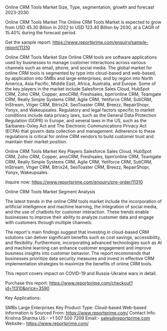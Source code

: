 Online CRM Tools Market Size, Type, segmentation, growth and forecast 2023-2030



Online CRM Tools Market
The Online CRM Tools Market is expected to grow from USD 45.30 Billion in 2022 to USD 123.40 Billion by 2030, at a CAGR of 15.40% during the forecast period.

Get the sample report: https://www.reportprime.com/enquiry/sample-report/11310

Online CRM Tools Market Size
Online CRM tools are software applications used by businesses to manage customer interactions across various channels such as email, phone, and social media. The global market for online CRM tools is segmented by type into cloud-based and web-based, by application into SMBs and large enterprises, and by region into North America, Asia Pacific, Middle East, Africa, Australia, and Europe. Some of the key players in the market include Salesforce Sales Cloud, HubSpot CRM, Zoho CRM, Copper, amoCRM, Freshsales, bpm’online CRM, Teamgate CRM, Really Simple Systems CRM, Agile CRM, Yetiforce CRM, SutiCRM, InStream, Vtiger CRM, Bitrix24, SeoToaster CRM, Breezz, RepairShopr, Yonyx, and Wakeupsales. Regulatory and legal factors specific to market conditions include data privacy laws, such as the General Data Protection Regulation (GDPR) in Europe, and several laws in the US, such as the Sarbanes-Oxley Act and The Electronic Communications Privacy Act (ECPA) that govern data collection and management. Adherence to these regulations is critical for online CRM vendors to build customer trust and maintain their market position.

Online CRM Tools Market Key Players
Salesforce Sales Cloud, HubSpot CRM, Zoho CRM, Copper, amoCRM, Freshsales, bpm’online CRM, Teamgate CRM, Really Simple Systems CRM, Agile CRM, Yetiforce CRM, SutiCRM, InStream, Vtiger CRM, Bitrix24, SeoToaster CRM, Breezz, RepairShopr, Yonyx, Wakeupsales.

Inquire now: https://www.reportprime.com/enquiry/pre-order/11310

Online CRM Tools Market Segment Analysis

The latest trends in the online CRM tools market include the incorporation of artificial intelligence and machine learning, the integration of social media, and the use of chatbots for customer interaction. These trends enable businesses to improve their ability to analyze customer data and engage with customers through multiple channels.

The report's main findings suggest that investing in cloud-based CRM solutions can deliver significant benefits such as cost savings, accessibility, and flexibility. Furthermore, incorporating advanced technologies such as AI and machine learning can enhance customer engagement and improve business insights into customer behavior. The report recommends that businesses prioritize data security measures and invest in effective CRM implementation strategies to maximize the benefits of online CRM tools.

This report covers impact on COVID-19 and Russia-Ukraine wars in detail.

Purchase this report: https://www.reportprime.com/checkout?id=11310&price=3590

Key Applications:

SMBs
Large Enterprises
Key Product Type:
Cloud-based
Web-based
Information is Sourced From: https://www.reportprime.com/
Contact Info:
Krishna Sharma
US:- +1 507 500 7209
Email:- sales@reportprime.com
Website:- https://www.reportprime.com/

